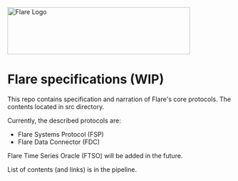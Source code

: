 <p align="left">
  <a href="https://flare.network/" target="blank"><img src="https://content.flare.network/Flare-2.svg" width="410" height="106" alt="Flare Logo" /></a>
</p>

# Flare specifications (WIP)

This repo contains specification and narration of Flare's core protocols.
The contents located in src directory.

Currently, the described protocols are:

- Flare Systems Protocol (FSP)
- Flare Data Connector (FDC)

Flare Time Series Oracle (FTSO) will be added in the future.

List of contents (and links) is in the pipeline.

